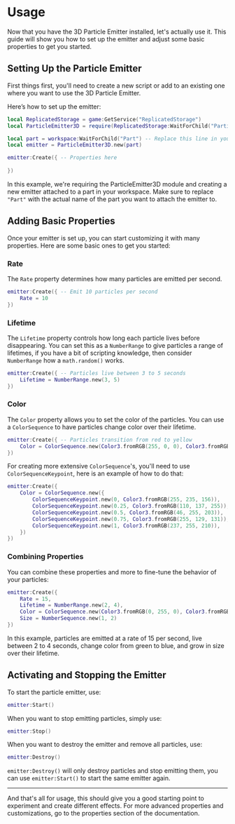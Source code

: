 # Usage

Now that you have the 3D Particle Emitter installed, let's actually use it. This guide will show you how to set up the emitter and adjust some basic properties to get you started. 

## **Setting Up the Particle Emitter**

First things first, you'll need to create a new script or add to an existing one where you want to use the 3D Particle Emitter.

Here’s how to set up the emitter:

```lua
local ReplicatedStorage = game:GetService("ReplicatedStorage")
local ParticleEmitter3D = require(ReplicatedStorage:WaitForChild("ParticleEmitter3D"))

local part = workspace:WaitForChild("Part") -- Replace this line in your game where you want the particles to emit from, this can be either an attachment or a basepart
local emitter = ParticleEmitter3D.new(part)

emitter:Create({ -- Properties here
 
})
```

In this example, we're requiring the ParticleEmitter3D module and creating a new emitter attached to a part in your workspace. Make sure to replace `"Part"` with the actual name of the part you want to attach the emitter to.

## **Adding Basic Properties**

Once your emitter is set up, you can start customizing it with many properties. Here are some basic ones to get you started:

### **Rate**

The `Rate` property determines how many particles are emitted per second.

```lua
emitter:Create({ -- Emit 10 particles per second
    Rate = 10
})
```

### **Lifetime**

The `Lifetime` property controls how long each particle lives before disappearing. You can set this as a `NumberRange` to give particles a range of lifetimes, if you have a bit of scripting knowledge, then consider `NumberRange` how a `math.random()` works.

```lua
emitter:Create({ -- Particles live between 3 to 5 seconds
    Lifetime = NumberRange.new(3, 5)
})
```

### **Color**

The `Color` property allows you to set the color of the particles. You can use a `ColorSequence` to have particles change color over their lifetime.

```lua
emitter:Create({ -- Particles transition from red to yellow
    Color = ColorSequence.new(Color3.fromRGB(255, 0, 0), Color3.fromRGB(255, 255, 0))
})
```

For creating more extensive `ColorSequence`'s, you'll need to use `ColorSequenceKeypoint`, here is an example of how to do that:
```lua
emitter:Create({
	Color = ColorSequence.new({
		ColorSequenceKeypoint.new(0, Color3.fromRGB(255, 235, 156)),
		ColorSequenceKeypoint.new(0.25, Color3.fromRGB(110, 137, 255)),
		ColorSequenceKeypoint.new(0.5, Color3.fromRGB(46, 255, 203)),
		ColorSequenceKeypoint.new(0.75, Color3.fromRGB(255, 129, 131)),
		ColorSequenceKeypoint.new(1, Color3.fromRGB(237, 255, 210)),
	})
})
```


### **Combining Properties**

You can combine these properties and more to fine-tune the behavior of your particles:

```lua
emitter:Create({
    Rate = 15,
    Lifetime = NumberRange.new(2, 4),
    Color = ColorSequence.new(Color3.fromRGB(0, 255, 0), Color3.fromRGB(0, 0, 255)),
    Size = NumberSequence.new(1, 2)
})
```

In this example, particles are emitted at a rate of 15 per second, live between 2 to 4 seconds, change color from green to blue, and grow in size over their lifetime.

## **Activating and Stopping the Emitter**

To start the particle emitter, use:

```lua
emitter:Start()
```

When you want to stop emitting particles, simply use:

```lua
emitter:Stop()
```

When you want to destroy the emitter and remove all particles, use:

```lua
emitter:Destroy()
```

`emitter:Destroy()` will only destroy particles and stop emitting them, you can use `emitter:Start()` to start the same emitter again.

---

And that's all for usage, this should give you a good starting point to experiment and create different effects. For more advanced properties and customizations, go to the properties section of the documentation.